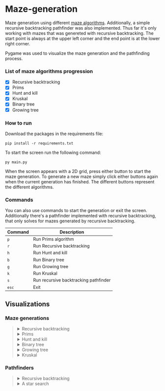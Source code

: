 # Maze-generation
Maze generation using different [maze algorithms](https://en.wikipedia.org/wiki/Maze_generation_algorithm). Additionally, a simple recursive backtracking pathfinder was also implemented. 
Thus far it's only working with mazes that was genereted with recursive backtracking. The start point is always at the upper left corner and the end point is at the lower right corner.

Pygame was used to visualize the maze generation and the pathfinding process.

### List of maze algorithms progression
- [x] Recursive backtracking 
- [x] Prims 
- [x] Hunt and kill
- [x] Kruskal 
- [x] Binary tree 
- [x] Growing tree

### How to run
Download the packages in the requirements file:


    pip install -r requirements.txt


To start the screen run the following command:


    py main.py


When the screen appears with a 2D grid, press either button to start the maze generation. To generate a new maze simply
click either buttons again when the current generation has finished. The different buttons represent the different algorithms.


### Commands
You can also use commands to start the generation or exit the screen. Additionally there's a pathfinder implemented
with recursive backtracking, that only solves for mazes generated by recursive backtracking.


| Command | Description |
| ------- | ----------- |
| `p` | Run Prims algorithm |
| `r` | Run Recursive backtracking |
| `h` | Run Hunt and kill |
| `b` | Run Binary tree |
| `g` | Run Growing tree |
| `k` | Run Kruskal |
| `s` | Run recursive backtracking pathfinder |
| `esc` | Exit |


## Visualizations
### Maze generations

<blockquote>
<details>
    <summary>
        Recursive backtracking
    </summary>

![Maze generation visualization RB](assets/RB%20maze%20generation.gif)
    
</details>

<details>
    <summary>
        Prims
    </summary>
    
![Maze generation visualization Prims](assets/prims%20%20generation.gif)

</details>

<details>
    <summary>
        Hunt and kill
    </summary>
    
![Maze generation visualization hunt and kill](assets/hak%20generation.gif)

</details>

<details>
    <summary>
        Binary tree
    </summary>

![Maze generation visualization binary tree](assets/BT%20generation.gif)

</details>

<details>
    <summary>
        Growing tree
    </summary>

![Maze generation visualization growing tree](assets/GT%20generation.gif)

</details>

<details>
    <summary>
        Kruskal
    </summary>

![Maze generation visualization kruskal](assets/kruskal%20generation.gif)

</details>
</blockquote>


### Pathfinders
<blockquote>
<details>
    <summary>
        Recursive backtracking
    </summary>
    
![Maze pathfinder visualization RB](assets/RB%20pathfinder.gif)
    
</details>

<details>
    <summary>
        A star search
    </summary>
    
![Maze pathfinder visualization A*](assets/A_star_pathfinder.gif)
    
</details>
</blockquote>
